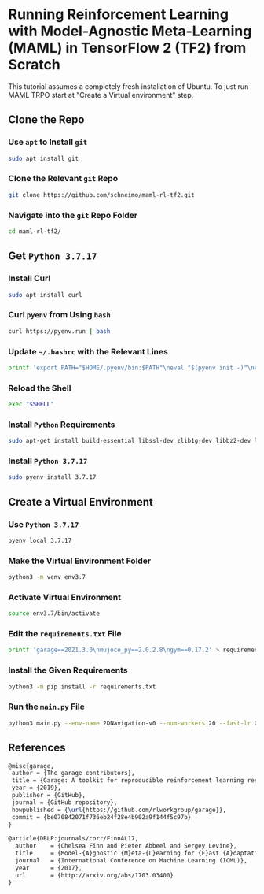 # Running Reinforcement Learning with Model-Agnostic Meta-Learning (MAML) in TensorFlow 2 (TF2) from Scratch

This tutorial assumes a completely fresh installation of Ubuntu. To just run
MAML TRPO start at "Create a Virtual environment" step.

## Clone the Repo

### Use `apt` to Install `git`
```bash
sudo apt install git
```

### Clone the Relevant `git` Repo
```bash
git clone https://github.com/schneimo/maml-rl-tf2.git
```

### Navigate into the `git` Repo Folder
```bash
cd maml-rl-tf2/
```

## Get `Python 3.7.17`

### Install Curl
```bash
sudo apt install curl
```

### Curl `pyenv` from Using `bash`
```bash
curl https://pyenv.run | bash
```

### Update `~/.bashrc` with the Relevant Lines
```bash
printf 'export PATH="$HOME/.pyenv/bin:$PATH"\neval "$(pyenv init -)"\neval "$(pyenv virtualenv-init -)"' >> ~/.bashrc
```

### Reload the Shell
```bash
exec "$SHELL"
```

### Install `Python` Requirements
```bash
sudo apt-get install build-essential libssl-dev zlib1g-dev libbz2-dev libreadline-dev libsqlite3-dev curl libncursesw5-dev xz-utils tk-dev libxml2-dev libxmlsec1-dev libffi-dev liblzma-dev
```

### Install `Python 3.7.17`
```bash
sudo pyenv install 3.7.17
```

## Create a Virtual Environment

### Use `Python 3.7.17`
```bash
pyenv local 3.7.17
```

### Make the Virtual Environment Folder
```bash
python3 -m venv env3.7
```

### Activate Virtual Environment
```bash
source env3.7/bin/activate
```

### Edit the `requirements.txt` File
```bash
printf 'garage==2021.3.0\nmujoco_py==2.0.2.8\ngym==0.17.2' > requirements.txt'
```

### Install the Given Requirements
```bash
python3 -m pip install -r requirements.txt
```

### Run the `main.py` File
```bash
python3 main.py --env-name 2DNavigation-v0 --num-workers 20 --fast-lr 0.1 --max-kl 0.01 --fast-batch-size 20 --meta-batch-size 40 --num-layers 2 --hidden-size 100 --num-batches 500 --gamma 0.99 --tau 1.0 --cg-damping 1e-5 --ls-max-steps 15
```

## References

```latex
@misc{garage,
 author = {The garage contributors},
 title = {Garage: A toolkit for reproducible reinforcement learning research},
 year = {2019},
 publisher = {GitHub},
 journal = {GitHub repository},
 howpublished = {\url{https://github.com/rlworkgroup/garage}},
 commit = {be070842071f736eb24f28e4b902a9f144f5c97b}
}
```

```latex
@article{DBLP:journals/corr/FinnAL17,
  author    = {Chelsea Finn and Pieter Abbeel and Sergey Levine},
  title     = {Model-{A}gnostic {M}eta-{L}earning for {F}ast {A}daptation of {D}eep {N}etworks},
  journal   = {International Conference on Machine Learning (ICML)},
  year      = {2017},
  url       = {http://arxiv.org/abs/1703.03400}
}
```